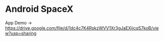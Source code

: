 # Android SpaceX

App Demo -> https://drive.google.com/file/d/1dc4c7K4RskzWVV1Xr3gJaEXijcqS7koB/view?usp=sharing
